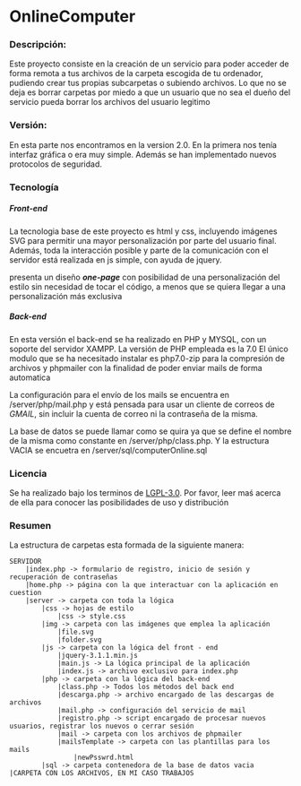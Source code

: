 OnlineComputer
===
### Descripción:

Este proyecto consiste en la creación de un servicio para poder acceder de forma remota a tus archivos de la carpeta escogida de tu ordenador, pudiendo crear tus propias subcarpetas o subiendo archivos. Lo que no se deja es borrar carpetas por miedo a que un usuario que no sea el dueño del servicio pueda borrar los archivos del usuario legitimo 

### Versión:

En esta parte nos encontramos en la version 2.0. En la primera nos tenía interfaz gráfica o era muy simple. Además se han implementado nuevos protocolos de seguridad.

### Tecnología


##### Front-end

La tecnologia base de este proyecto es html y css, incluyendo imágenes SVG para permitir una mayor personalización por parte del usuario final. Además, toda la interacción posible y parte de la comunicación con el servidor está realizada en js simple, con ayuda de jquery.

presenta un diseño ***one-page*** con posibilidad de una personalización del estilo sin necesidad  de tocar el código, a menos que se quiera llegar a una personalización más exclusiva

##### Back-end

En esta versión el back-end se ha realizado en PHP y MYSQL, con un soporte del servidor XAMPP.
La versión de PHP empleada es la 7.0
El único modulo que se ha necesitado instalar es php7.0-zip para la compresión de archivos y phpmailer con la finalidad de poder enviar mails de forma automatica

La configuración para el envío de los mails se encuentra en /server/php/mail.php y está pensada para usar un cliente de correos de *GMAIL*, sin incluir la cuenta de correo ni la contraseña de la misma.

La base de datos se puede llamar como se quira ya que se define el nombre de la misma como constante en /server/php/class.php. Y la estructura VACIA se encuetra en /server/sql/computerOnline.sql

### Licencia


Se ha realizado bajo los terminos de [LGPL-3.0](https://opensource.org/licenses/LGPL-3.0). Por favor, leer maś acerca de ella para conocer las posibilidades de uso y distribución

### Resumen


La estructura de carpetas esta formada de la siguiente manera:
```
SERVIDOR
    |index.php -> formulario de registro, inicio de sesión y recuperación de contraseñas
	|home.php -> página con la que interactuar con la aplicación en cuestion
	|server -> carpeta con toda la lógica
		|css -> hojas de estilo
			|css -> style.css
		|img -> carpeta con las imágenes que emplea la aplicación
			|file.svg
			|folder.svg
		|js -> carpeta con la lógica del front - end
			|jquery-3.1.1.min.js
			|main.js -> La lógica principal de la aplicación
			|index.js -> archivo exclusivo para index.php
		|php -> carpeta con la lógica del back-end
			|class.php -> Todos los métodos del back end
			|descarga.php -> archivo encargado de las descargas de archivos
			|mail.php -> configuración del servicio de mail
			|registro.php -> script encargado de procesar nuevos usuarios, registrar los nuevos o cerrar sesión
			|mail -> carpeta con los archivos de phpmailer
			|mailsTemplate -> carpeta con las plantillas para los mails
			    |newPsswrd.html
		|sql -> carpeta contenedora de la base de datos vacia
|CARPETA CON LOS ARCHIVOS, EN MI CASO TRABAJOS
```
